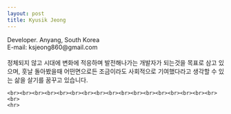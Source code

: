 ```yaml
---
layout: post
title: Kyusik Jeong
---
```

<style>
body{
	 background-img:url("https://github.com/skycircle860/skycircle860.github.io/blob/master/Oldclassroom.jpg");
     background-repeat:no-repeat;
     background-position: top;
    }
table {background-color:transparent;}
td {background-color:transparent;}
    
    
}
.font3{
		font-size:20pt;
}
.font4{
	font-size:15pt;
}
</style>
<p class="desc">
	<span class="f12">Developer. </span>
    <span class="f11">Anyang, South Korea <br>
	E-mail: ksjeong860@gmail.com <br><br>
    정체되지 않고 시대에 변화에 적응하며 발전해나가는 개발자가 되는것을 목표로 삼고 있으며, 훗날 돌아봤을때 어떤면으로든 조금이라도 사회적으로 기여했다라고 생각할 수 있는 삶을 살기를 꿈꾸고 있습니다.</span>
    
    <br><br><br><br><br><br><br><br><br><br><br><br><br><br><br><br><br><br>
    <hr>
</p>





